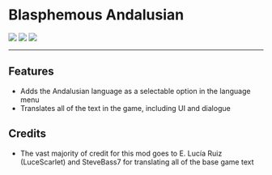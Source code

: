 # Blasphemous Andalusian

<div>
  <img src="https://img.shields.io/github/v/release/BrandenEK/Blasphemous.Andalusian?style=for-the-badge">
  <img src="https://img.shields.io/github/last-commit/BrandenEK/Blasphemous.Andalusian?color=important&style=for-the-badge">
  <img src="https://img.shields.io/github/downloads/BrandenEK/Blasphemous.Andalusian/total?color=success&style=for-the-badge">
</div>

---

## Features

- Adds the Andalusian language as a selectable option in the language menu
- Translates all of the text in the game, including UI and dialogue

## Credits

- The vast majority of credit for this mod goes to E. Lucía Ruiz (LuceScarlet) and SteveBass7 for translating all of the base game text
